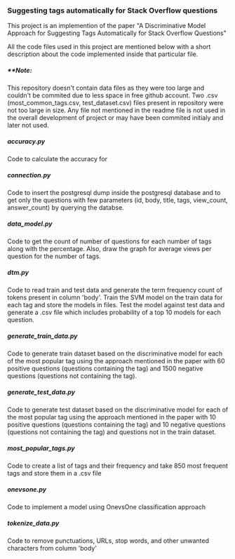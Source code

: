 ### Suggesting tags automatically for Stack Overflow questions
This project is an implemention of the paper "A Discriminative Model Approach for Suggesting Tags Automatically for Stack Overflow Questions"

All the code files used in this project are mentioned below with a short description about the code implemented inside that particular file.
##### **Note:
This repository doesn't contain data files as they were too large and couldn't be commited due to less space in free github account. Two .csv (most_common_tags.csv, test_dataset.csv) files present in repository were not too large in size. Any file not mentioned in the readme file is not used in the overall development of project or may have been commited initialy and later not used. 

##### accuracy.py
Code to calculate the accuracy for 

##### connection.py
Code to insert the postgresql dump inside the postgresql database and to get only the questions with few parameters (id, body, title, tags, view_count, answer_count) by querying the databse.

##### data_model.py
Code to get the count of number of questions for each number of tags along with the percentage. Also, draw the graph for average views per question for the number of tags.

##### dtm.py
Code to read train and test data and generate the term frequency count of tokens present in column 'body'. Train the SVM model on the train data for each tag and store the models in files. Test the model against test data and generate a .csv file which includes probability of a top 10 models for each question.

##### generate_train_data.py
Code to generate train dataset based on the discriminative model for each of the most popular tag using the approach mentioned in the paper with 60 positive questions (questions containing the tag) and 1500 negative questions (questions not containing the tag).

##### generate_test_data.py
Code to generate test dataset based on the discriminative model for each of the most popular tag using the approach mentioned in the paper with 10 positive questions (questions containing the tag) and 10 negative questions (questions not containing the tag) and questions not in the train dataset.

##### most_popular_tags.py
Code to create a list of tags and their frequency and take 850 most frequent tags and store them in a .csv file

##### onevsone.py
Code to implement a model using OnevsOne classification approach 

##### tokenize_data.py
Code to remove punctuations, URLs, stop words, and other unwanted characters from column 'body'
